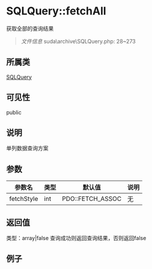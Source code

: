 # SQLQuery::fetchAll
获取全部的查询结果
> *文件信息* suda\archive\SQLQuery.php: 28~273
## 所属类 

[SQLQuery](../SQLQuery.md)

## 可见性

  public  
## 说明

单列数据查询方案


## 参数

| 参数名 | 类型 | 默认值 | 说明 |
|--------|-----|-------|-------|
| fetchStyle |  int | PDO::FETCH_ASSOC | 无 |

## 返回值
类型：array|false
 查询成功则返回查询结果，否则返回false

## 例子